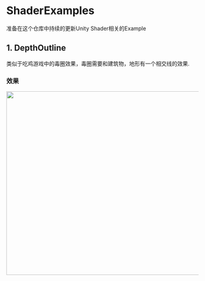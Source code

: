 # ShaderExamples
准备在这个仓库中持续的更新Unity Shader相关的Example
## 1. DepthOutline
类似于吃鸡游戏中的毒圈效果，毒圈需要和建筑物，地形有一个相交线的效果.
### 效果
  <img style="width:800px;height:480px;" src="https://github.com/idncfun/ShaderExamples/assets/6869684/28d9ad6b-3cfc-4da0-bb85-1efeda317741">
